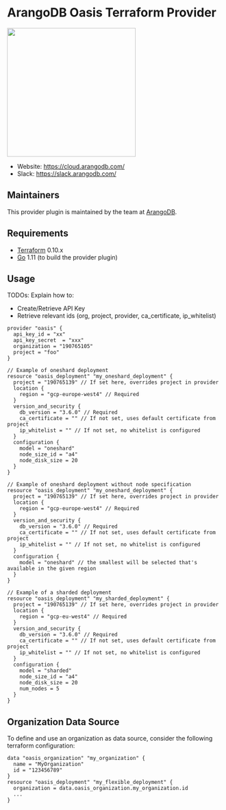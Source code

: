 ArangoDB Oasis Terraform Provider
==================

<img src="https://cloud.arangodb.com/static/media/cloud.5973146f.svg" width="300px">

- Website: https://cloud.arangodb.com/
- Slack: https://slack.arangodb.com/


Maintainers
-----------

This provider plugin is maintained by the team at [ArangoDB](https://www.arangodb.com/).


Requirements
------------

-	[Terraform](https://www.terraform.io/downloads.html) 0.10.x
-	[Go](https://golang.org/doc/install) 1.11 (to build the provider plugin)

Usage
---------------------
TODOs:
Explain how to:
* Create/Retrieve API Key
* Retrieve relevant ids (org, project, provider, ca_certificate, ip_whitelist)

```
provider "oasis" {
  api_key_id = "xx"
  api_key_secret  = "xxx"
  organization = "190765105"
  project = "foo"
}

// Example of oneshard deployment
resource "oasis_deployment" "my_oneshard_deployment" {
  project = "190765139" // If set here, overrides project in provider
  location {
    region = "gcp-europe-west4" // Required
  }
  version_and_security {
    db_version = "3.6.0" // Required
    ca_certificate = "" // If not set, uses default certificate from project
    ip_whitelist = "" // If not set, no whitelist is configured
  }
  configuration {
    model = "oneshard"
    node_size_id = "a4"
    node_disk_size = 20
  }
}

// Example of oneshard deployment without node specification
resource "oasis_deployment" "my_oneshard_deployment" {
  project = "190765139" // If set here, overrides project in provider
  location {
    region = "gcp-europe-west4" // Required
  }
  version_and_security {
    db_version = "3.6.0" // Required
    ca_certificate = "" // If not set, uses default certificate from project
    ip_whitelist = "" // If not set, no whitelist is configured
  }
  configuration {
    model = "oneshard" // the smallest will be selected that's available in the given region
  }
}

// Example of a sharded deployment
resource "oasis_deployment" "my_sharded_deployment" {
  project = "190765139" // If set here, overrides project in provider
  location {
    region = "gcp-eu-west4" // Required
  }
  version_and_security {
    db_version = "3.6.0" // Required
    ca_certificate = "" // If not set, uses default certificate from project
    ip_whitelist = "" // If not set, no whitelist is configured
  }
  configuration {
    model = "sharded"
    node_size_id = "a4"
    node_disk_size = 20
    num_nodes = 5
  }
}
```

## Organization Data Source

To define and use an organization as data source, consider the following terraform configuration:

```
data "oasis_organization" "my_organization" {
  name = "MyOrganization"
  id = "123456789"
}
resource "oasis_deployment" "my_flexible_deployment" {
  organization = data.oasis_organization.my_organization.id
  ...
}
```
